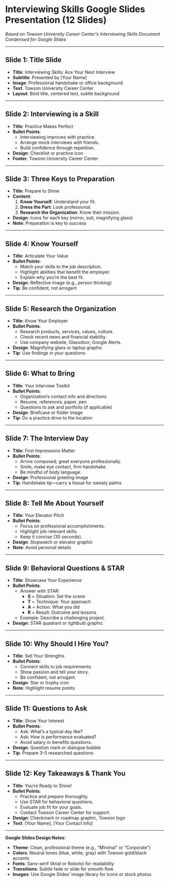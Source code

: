# Interviewing Skills Google Slides Presentation (12 Slides)
*Based on Towson University Career Center's Interviewing Skills Document*  
*Condensed for Google Slides*

---

## Slide 1: Title Slide
- **Title**: Interviewing Skills: Ace Your Next Interview  
- **Subtitle**: Presented by [Your Name]  
- **Image**: Professional handshake or office background  
- **Text**: Towson University Career Center  
- **Layout**: Bold title, centered text, subtle background  

---

## Slide 2: Interviewing is a Skill
- **Title**: Practice Makes Perfect  
- **Bullet Points**:  
  - Interviewing improves with practice.  
  - Arrange mock interviews with friends.  
  - Build confidence through repetition.  
- **Design**: Checklist or practice icon  
- **Footer**: Towson University Career Center  

---

## Slide 3: Three Keys to Preparation
- **Title**: Prepare to Shine  
- **Content**:  
  1. **Know Yourself**: Understand your fit.  
  2. **Dress the Part**: Look professional.  
  3. **Research the Organization**: Know their mission.  
- **Design**: Icons for each key (mirror, suit, magnifying glass)  
- **Note**: Preparation is key to success  

---

## Slide 4: Know Yourself
- **Title**: Articulate Your Value  
- **Bullet Points**:  
  - Match your skills to the job description.  
  - Highlight abilities that benefit the employer.  
  - Explain why you’re the best fit.  
- **Design**: Reflective image (e.g., person thinking)  
- **Tip**: Be confident, not arrogant  

---

## Slide 5: Research the Organization
- **Title**: Know Your Employer  
- **Bullet Points**:  
  - Research products, services, values, culture.  
  - Check recent news and financial stability.  
  - Use company website, Glassdoor, Google Alerts.  
- **Design**: Magnifying glass or laptop graphic  
- **Tip**: Use findings in your questions  

---

## Slide 6: What to Bring
- **Title**: Your Interview Toolkit  
- **Bullet Points**:  
  - Organization’s contact info and directions  
  - Resume, references, paper, pen  
  - Questions to ask and portfolio (if applicable)  
- **Design**: Briefcase or folder image  
- **Tip**: Do a practice drive to the location  

---

## Slide 7: The Interview Day
- **Title**: First Impressions Matter  
- **Bullet Points**:  
  - Arrive composed; greet everyone professionally.  
  - Smile, make eye contact, firm handshake.  
  - Be mindful of body language.  
- **Design**: Professional greeting image  
- **Tip**: Handshake tip—carry a tissue for sweaty palms  

---

## Slide 8: Tell Me About Yourself
- **Title**: Your Elevator Pitch  
- **Bullet Points**:  
  - Focus on professional accomplishments.  
  - Highlight job-relevant skills.  
  - Keep it concise (30 seconds).  
- **Design**: Stopwatch or elevator graphic  
- **Note**: Avoid personal details  

---

## Slide 9: Behavioral Questions & STAR
- **Title**: Showcase Your Experience  
- **Bullet Points**:  
  - Answer with STAR:  
    - **S** = Situation: Set the scene  
    - **T** = Technique: Your approach  
    - **A** = Action: What you did  
    - **R** = Result: Outcome and lessons  
  - Example: Describe a challenging project.  
- **Design**: STAR quadrant or lightbulb graphic  

---

## Slide 10: Why Should I Hire You?
- **Title**: Sell Your Strengths  
- **Bullet Points**:  
  - Connect skills to job requirements.  
  - Show passion and tell your story.  
  - Be confident, not arrogant.  
- **Design**: Star or trophy icon  
- **Note**: Highlight resume points  

---

## Slide 11: Questions to Ask
- **Title**: Show Your Interest  
- **Bullet Points**:  
  - Ask: What’s a typical day like?  
  - Ask: How is performance evaluated?  
  - Avoid salary or benefits questions.  
- **Design**: Question mark or dialogue bubble  
- **Tip**: Prepare 3-5 researched questions  

---

## Slide 12: Key Takeaways & Thank You
- **Title**: You’re Ready to Shine!  
- **Bullet Points**:  
  - Practice and prepare thoroughly.  
  - Use STAR for behavioral questions.  
  - Evaluate job fit for your goals.  
  - Contact Towson Career Center for support.  
- **Design**: Checkmark or roadmap graphic, Towson logo  
- **Text**: [Your Name], [Your Contact Info]  

---

**Google Slides Design Notes**:  
- **Theme**: Clean, professional theme (e.g., “Minimal” or “Corporate”)  
- **Colors**: Neutral tones (blue, white, gray) with Towson gold/black accents  
- **Fonts**: Sans-serif (Arial or Roboto) for readability  
- **Transitions**: Subtle fade or slide for smooth flow  
- **Images**: Use Google Slides’ image library for icons or stock photos